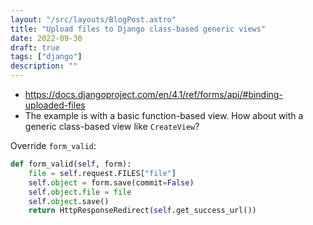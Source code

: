 ```yaml
---
layout: "/src/layouts/BlogPost.astro"
title: "Upload files to Django class-based generic views"
date: 2022-09-30
draft: true
tags: ["django"]
description: ""
---
```


- https://docs.djangoproject.com/en/4.1/ref/forms/api/#binding-uploaded-files
- The example is with a basic function-based view. How about with a generic class-based view like `CreateView`?

Override `form_valid`:

```python
def form_valid(self, form):
    file = self.request.FILES["file"]
    self.object = form.save(commit=False)
    self.object.file = file
    self.object.save()
    return HttpResponseRedirect(self.get_success_url())
```
